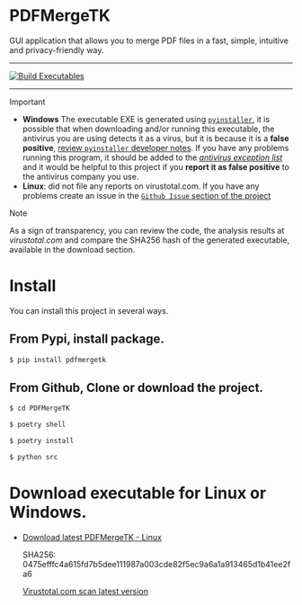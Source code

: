 # PDFMergeTK

GUI application that allows you to merge PDF files in a fast, simple, intuitive and privacy-friendly way.

---

[![Build Executables](https://github.com/kurotom/PDFMergeTK/actions/workflows/build.yml/badge.svg)](https://github.com/kurotom/PDFMergeTK/actions/workflows/build.yml)

---

> [!IMPORTANT]
> * **Windows**
> The executable EXE is generated using [`pyinstaller`](https://pyinstaller.org/en/stable/), it is possible that when downloading and/or running this executable, the antivirus you are using detects it as a virus, but it is because it is a **false positive**, [review `pyinstaller` developer notes](https://github.com/pyinstaller/pyinstaller/blob/develop/.github/ISSUE_TEMPLATE/antivirus.md). If you have any problems running this program, it should be added to the <u>*antivirus exception list*</u> and it would be helpful to this project if you **report it as false positive** to the antivirus company you use.
> * **Linux**: did not file any reports on virustotal.com.
> If you have any problems create an issue in the [`Github Issue` section of the project](https://github.com/kurotom/PDFMergeTK/issues)

> [!NOTE]
> As a sign of transparency, you can review the code, the analysis results at *virustotal.com* and compare the SHA256 hash of the generated executable, available in the download section.


# Install

You can install this project in several ways.


## From Pypi, install package.

```bash
$ pip install pdfmergetk
```

## From Github, Clone or download the project.

```bash
$ cd PDFMergeTK

$ poetry shell

$ poetry install

$ python src
```

# Download executable for Linux or Windows.
* [Download latest PDFMergeTK - Linux](https://github.com/kurotom/PDFMergeTK/releases/download/v0.1.0-linux/PDFMergeTK)

  SHA256: 0475efffc4a615fd7b5dee111987a003cde82f5ec9a6a1a913465d1b41ee2fa6

  [Virustotal.com scan latest version](https://www.virustotal.com/gui/file/0475efffc4a615fd7b5dee111987a003cde82f5ec9a6a1a913465d1b41ee2fa6/detection)


